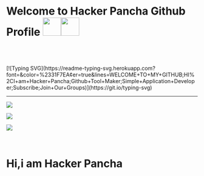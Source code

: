 # Welcome to Hacker Pancha Github Profile&nbsp;<a href="Hey"><img src="https://raw.githubusercontent.com/TOXIC-DEVIL/TOXIC-DEVIL/TOXIC-DEVIL-OFFICIAL/media/Hi.gif" width="48px"></a><img src="https://raw.githubusercontent.com/TOXIC-DEVIL/TOXIC-DEVIL/TOXIC-DEVIL-OFFICIAL/media/Hi.gif" width="48px"></a>
<br>
<br>
<br>
[![Typing SVG](https://readme-typing-svg.herokuapp.com?font=&color=%2331F7EA&center=true&lines=WELCOME+TO+MY+GITHUB;HI%2CI+am+Hacker+Pancha;Github+Tool+Maker;Simple+Application+Developer;Subscribe;Join+Our+Groups)](https://git.io/typing-svg)
<hr>
<p>
<img src= "https://camo.githubusercontent.com/71b837571c48af3aa60a73dbc9d5936aa359d78efbfa8a6743cbbbc16b80ef4d/68747470733a2f2f63646e2e646973636f72646170702e636f6d2f6174746163686d656e74732f3830353930323039333930363630383138362f3830353931333937323533353539303932322f74656e6f722e676966"/>
</p>
<img src="https://telegra.ph/file/4b6506008aaa95ea5e28e.jpg">
<p>
<img src= "https://camo.githubusercontent.com/71b837571c48af3aa60a73dbc9d5936aa359d78efbfa8a6743cbbbc16b80ef4d/68747470733a2f2f63646e2e646973636f72646170702e636f6d2f6174746163686d656e74732f3830353930323039333930363630383138362f3830353931333937323533353539303932322f74656e6f722e676966"/>
</p>
<br>
<h1>Hi,i am Hacker Pancha</h1>
